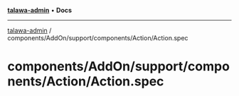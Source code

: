 [**talawa-admin**](../../../../../../README.md) • **Docs**

***

[talawa-admin](../../../../../../modules.md) / components/AddOn/support/components/Action/Action.spec

# components/AddOn/support/components/Action/Action.spec
